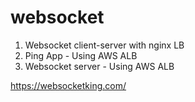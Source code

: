 # websocket
1. Websocket client-server with nginx LB
2. Ping App - Using AWS ALB
3. Websocket server - Using AWS ALB


https://websocketking.com/ 
